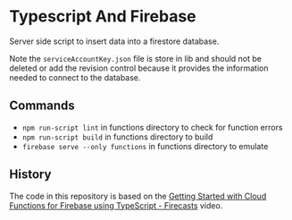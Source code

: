 # Typescript And Firebase

Server side script to insert data into a firestore database.

Note the `serviceAccountKey.json` file is store in lib and should not be
deleted or add the revision control because it provides the information
needed to connect to the database.

## Commands

- `npm run-script lint` in functions directory to check for function errors
- `npm run-script build` in functions directory to build
- `firebase serve --only functions` in functions directory to emulate

## History

The code in this repository is based on the
[Getting Started with Cloud Functions for Firebase using TypeScript - Firecasts](https://www.youtube.com/watch?v=DYfP-UIKxH0&list=PLl-K7zZEsYLkPZHe41m4jfAxUi0JjLgSM)
video.
